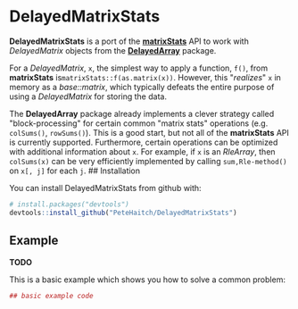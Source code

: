 
<!-- README.md is generated from README.Rmd. Please edit that file -->
DelayedMatrixStats
==================

**DelayedMatrixStats** is a port of the [**matrixStats**](https://CRAN.R-project.org/package=matrixStats) API to work with *DelayedMatrix* objects from the [**DelayedArray**](http://bioconductor.org/packages/DelayedArray/) package.

For a *DelayedMatrix*, `x`, the simplest way to apply a function, `f()`, from **matrixStats** is`matrixStats::f(as.matrix(x))`. However, this "*realizes*" `x` in memory as a *base::matrix*, which typically defeats the entire purpose of using a *DelayedMatrix* for storing the data.

The **DelayedArray** package already implements a clever strategy called "block-processing" for certain common "matrix stats" operations (e.g. `colSums()`, `rowSums()`). This is a good start, but not all of the **matrixStats** API is currently supported. Furthermore, certain operations can be optimized with additional information about `x`. For example, if `x` is an *RleArray*, then `colSums(x)` can be very efficiently implemented by calling `sum,Rle-method()` on `x[, j]` for each `j`. \#\# Installation

You can install DelayedMatrixStats from github with:

``` r
# install.packages("devtools")
devtools::install_github("PeteHaitch/DelayedMatrixStats")
```

Example
-------

**TODO**

This is a basic example which shows you how to solve a common problem:

``` r
## basic example code
```

